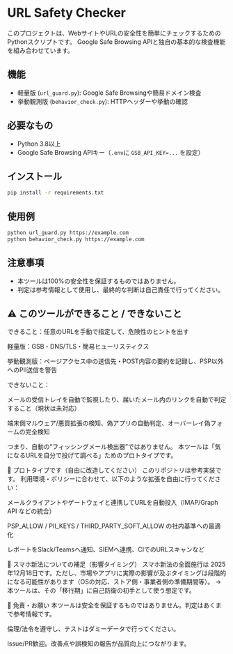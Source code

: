 # URL Safety Checker

このプロジェクトは、WebサイトやURLの安全性を簡単にチェックするためのPythonスクリプトです。
Google Safe Browsing APIと独自の基本的な検査機能を組み合わせています。

## 機能
- 軽量版 (`url_guard.py`): Google Safe Browsingや簡易ドメイン検査
- 挙動観測版 (`behavior_check.py`): HTTPヘッダーや挙動の確認

## 必要なもの
- Python 3.8以上
- Google Safe Browsing APIキー（`.env`に `GSB_API_KEY=...` を設定）

## インストール
```bash
pip install -r requirements.txt
```

## 使用例
```bash
python url_guard.py https://example.com
python behavior_check.py https://example.com
```

## 注意事項
- 本ツールは100%の安全性を保証するものではありません。
- 判定は参考情報として使用し、最終的な判断は自己責任で行ってください。

## ⚠️ このツールができること / できないこと
できること：任意のURLを手動で指定して、危険性のヒントを出す

軽量版：GSB・DNS/TLS・簡易ヒューリスティクス

挙動観測版：ページアクセス中の送信先・POST内容の要約を記録し、PSP以外へのPII送信を警告

できないこと：

メールの受信トレイを自動で監視したり、届いたメール内のリンクを自動で判定すること（現状は未対応）

端末側マルウェア/悪質拡張の検知、偽アプリの自動判定、オーバーレイ偽フォームの完全検知

つまり、自動の“フィッシングメール検出器”ではありません。
本ツールは「気になるURLを自分で投げて調べる」ためのプロトタイプです。

🧪 プロトタイプです（自由に改造してください）
このリポジトリは参考実装です。
利用環境・ポリシーに合わせて、以下のような拡張を自由に行ってください：

メールクライアントやゲートウェイと連携してURLを自動投入（IMAP/Graph API などの統合）

PSP_ALLOW / PII_KEYS / THIRD_PARTY_SOFT_ALLOW の社内基準への最適化

レポートをSlack/Teamsへ通知、SIEMへ連携、CIでのURLスキャンなど

📝 スマホ新法についての補足（影響タイミング）
スマホ新法の全面施行は 2025年12月18日です。ただし、市場やアプリに実際の影響が及ぶタイミングは段階的になる可能性があります（OSの対応、ストア側・事業者側の準備期間等）。
→ 本ツールは、その「移行期」に自己防衛の初手として使う想定です。

🙏 免責・お願い
本ツールは安全を保証するものではありません。判定はあくまで参考情報です。

倫理/法令を遵守し、テストはダミーデータで行ってください。

Issue/PR歓迎。改善点や誤検知の報告が品質向上につながります。
